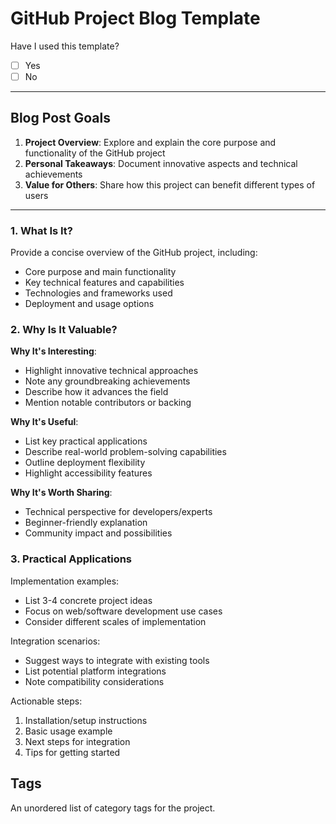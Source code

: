 # GitHub Project Blog Template

Have I used this template?

- [ ] Yes
- [ ] No

---

## Blog Post Goals

1. **Project Overview**: Explore and explain the core purpose and functionality of the GitHub project
2. **Personal Takeaways**: Document innovative aspects and technical achievements
3. **Value for Others**: Share how this project can benefit different types of users

---

### 1. What Is It?

Provide a concise overview of the GitHub project, including:

- Core purpose and main functionality
- Key technical features and capabilities
- Technologies and frameworks used
- Deployment and usage options

### 2. Why Is It Valuable?

**Why It's Interesting**:

- Highlight innovative technical approaches
- Note any groundbreaking achievements
- Describe how it advances the field
- Mention notable contributors or backing

**Why It's Useful**:

- List key practical applications
- Describe real-world problem-solving capabilities
- Outline deployment flexibility
- Highlight accessibility features

**Why It's Worth Sharing**:

- Technical perspective for developers/experts
- Beginner-friendly explanation
- Community impact and possibilities

### 3. Practical Applications

Implementation examples:

- List 3-4 concrete project ideas
- Focus on web/software development use cases
- Consider different scales of implementation

Integration scenarios:

- Suggest ways to integrate with existing tools
- List potential platform integrations
- Note compatibility considerations

Actionable steps:

1. Installation/setup instructions
2. Basic usage example
3. Next steps for integration
4. Tips for getting started

## Tags

An unordered list of category tags for the project.
